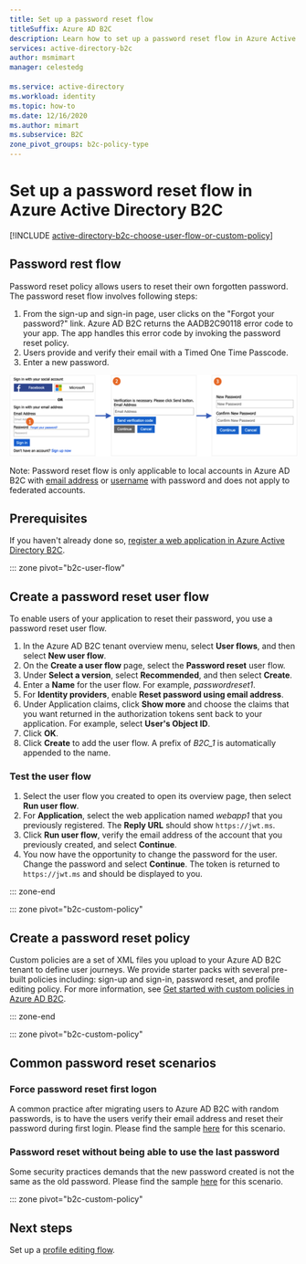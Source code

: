 ```yaml
---
title: Set up a password reset flow
titleSuffix: Azure AD B2C
description: Learn how to set up a password reset flow in Azure Active Directory B2C.
services: active-directory-b2c
author: msmimart
manager: celestedg

ms.service: active-directory
ms.workload: identity
ms.topic: how-to
ms.date: 12/16/2020
ms.author: mimart
ms.subservice: B2C
zone_pivot_groups: b2c-policy-type
---
```


# Set up a password reset flow in Azure Active Directory B2C

[!INCLUDE [active-directory-b2c-choose-user-flow-or-custom-policy](../../includes/active-directory-b2c-choose-user-flow-or-custom-policy.md)]

## Password rest flow

Password reset policy allows users to reset their own forgotten password. The password reset flow involves following steps: 
1. From the sign-up and sign-in page, user clicks on the "Forgot your password?" link. Azure AD B2C returns the AADB2C90118 error code to your app. The app handles this error code by invoking the password reset policy. 
1. Users provide and verify their email with a Timed One Time Passcode.
1. Enter a new password.

![Password reset flow](./media/add-password-reset-policy/password-reset-flow.png)

Note: Password reset flow is only applicable to local accounts in Azure AD B2C with [email address](https://docs.microsoft.com/azure/active-directory-b2c/identity-provider-local?pivots=b2c-user-flow#email-sign-in) or [username](https://docs.microsoft.com/azure/active-directory-b2c/identity-provider-local?pivots=b2c-user-flow#username-sign-in) with password and does not apply to federated accounts. 

## Prerequisites

If you haven't already done so, [register a web application in Azure Active Directory B2C](tutorial-register-applications.md).

::: zone pivot="b2c-user-flow"

## Create a password reset user flow

To enable users of your application to reset their password, you use a password reset user flow.

1. In the Azure AD B2C tenant overview menu, select **User flows**, and then select **New user flow**.
1. On the **Create a user flow** page, select the **Password reset** user flow. 
1. Under **Select a version**, select **Recommended**, and then select **Create**.
1. Enter a **Name** for the user flow. For example, *passwordreset1*.
1. For **Identity providers**, enable **Reset password using email address**.
2. Under Application claims, click **Show more** and choose the claims that you want returned in the authorization tokens sent back to your application. For example, select **User's Object ID**.
3. Click **OK**.
4. Click **Create** to add the user flow. A prefix of *B2C_1* is automatically appended to the name.

### Test the user flow

1. Select the user flow you created to open its overview page, then select **Run user flow**.
1. For **Application**, select the web application named *webapp1* that you previously registered. The **Reply URL** should show `https://jwt.ms`.
1. Click **Run user flow**, verify the email address of the account that you previously created, and select **Continue**.
1. You now have the opportunity to change the password for the user. Change the password and select **Continue**. The token is returned to `https://jwt.ms` and should be displayed to you.

::: zone-end

::: zone pivot="b2c-custom-policy"

## Create a password reset policy

Custom policies are a set of XML files you upload to your Azure AD B2C tenant to define user journeys. We provide starter packs with several pre-built policies including: sign-up and sign-in, password reset, and profile editing policy. For more information, see [Get started with custom policies in Azure AD B2C](custom-policy-get-started.md).

::: zone-end

::: zone pivot="b2c-custom-policy"

## Common password reset scenarios 

### Force password reset first logon
A common practice after migrating users to Azure AD B2C with random passwords, is to have the users verify their email address and reset their password during first login. Please find the sample [here](https://github.com/azure-ad-b2c/samples/tree/master/policies/force-password-reset-first-logon) for this scenario. 

### Password reset without being able to use the last password
Some security practices demands that the new password created is not the same as the old password. Please find the sample [here](https://github.com/azure-ad-b2c/samples/tree/master/policies/password-reset-not-last-password) for this scenario. 

::: zone pivot="b2c-custom-policy"

## Next steps

Set up a [profile editing flow](add-profile-editing-policy.md).
